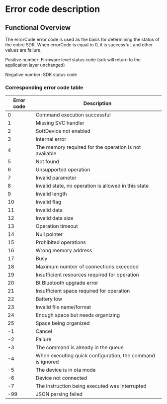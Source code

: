 # Error code description

## Functional Overview

The errorCode error code is used as the basis for determining the status of the entire SDK. When errorCode is equal to 0, it is successful, and other values are failure.

Positive number: Firmware level status code (sdk will return to the application layer unchanged)

Negative number: SDK status code

### Corresponding error code table

| Error code | Description                                                |
| ---------- | ---------------------------------------------------------- |
| 0          | Command execution successful                               |
| 1          | Missing SVC handler                                        |
| 2          | SoftDevice not enabled                                     |
| 3          | Internal error                                             |
| 4          | The memory required for the operation is not available     |
| 5          | Not found                                                  |
| 6          | Unsupported operation                                      |
| 7          | Invalid parameter                                          |
| 8          | Invalid state, no operation is allowed in this state       |
| 9          | Invalid length                                             |
| 10         | Invalid flag                                               |
| 11         | Invalid data                                               |
| 12         | Invalid data size                                          |
| 13         | Operation timeout                                          |
| 14         | Null pointer                                               |
| 15         | Prohibited operations                                      |
| 16         | Wrong memory address                                       |
| 17         | Busy                                                       |
| 18         | Maximum number of connections exceeded                     |
| 19         | Insufficient resources required for operation              |
| 20         | Bt Bluetooth upgrade error                                 |
| 21         | Insufficient space required for operation                  |
| 22         | Battery low                                                |
| 23         | Invalid file name/format                                   |
| 24         | Enough space but needs organizing                          |
| 25         | Space being organized                                      |
| -1         | Cancel                                                     |
| -2         | Failure                                                    |
| -3         | The command is already in the queue                        |
| -4         | When executing quick configuration, the command is ignored |
| -5         | The device is in ota mode                                  |
| -6         | Device not connected                                       |
| -7         | The instruction being executed was interrupted             |
| -99        | JSON parsing failed                                        |
